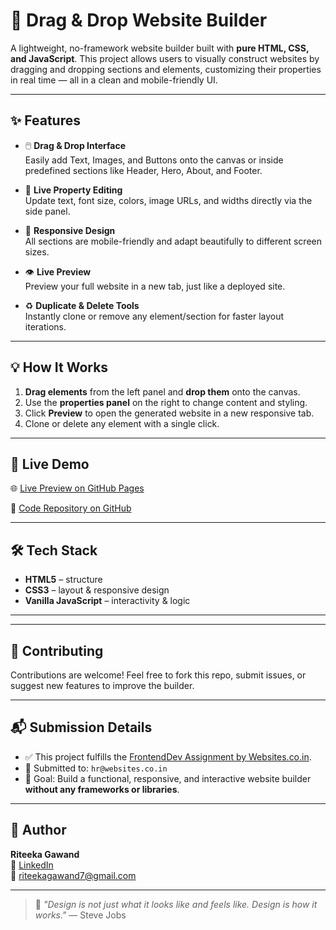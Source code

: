 # 🚀 Drag & Drop Website Builder

A lightweight, no-framework website builder built with **pure HTML, CSS, and JavaScript**. This project allows users to visually construct websites by dragging and dropping sections and elements, customizing their properties in real time — all in a clean and mobile-friendly UI.

---

## ✨ Features

- 🖱️ **Drag & Drop Interface**  
  Easily add Text, Images, and Buttons onto the canvas or inside predefined sections like Header, Hero, About, and Footer.

- 🎨 **Live Property Editing**  
  Update text, font size, colors, image URLs, and widths directly via the side panel.

- 📱 **Responsive Design**  
  All sections are mobile-friendly and adapt beautifully to different screen sizes.

- 👁️ **Live Preview**  
  Preview your full website in a new tab, just like a deployed site.

- ♻️ **Duplicate & Delete Tools**  
  Instantly clone or remove any element/section for faster layout iterations.


---

## 💡 How It Works

1. **Drag elements** from the left panel and **drop them** onto the canvas.
2. Use the **properties panel** on the right to change content and styling.
3. Click **Preview** to open the generated website in a new responsive tab.
4. Clone or delete any element with a single click.

---

## 🔗 Live Demo

🌐 [Live Preview on GitHub Pages](https://website-builder-beta.vercel.app/)

📂 [Code Repository on GitHub](https://github.com/riteekagawand/Website-builder)

---

## 🛠️ Tech Stack

- **HTML5** – structure
- **CSS3** – layout & responsive design
- **Vanilla JavaScript** – interactivity & logic

---


---

## 🤝 Contributing

Contributions are welcome! Feel free to fork this repo, submit issues, or suggest new features to improve the builder.

---

## 📬 Submission Details

- ✅ This project fulfills the [FrontendDev Assignment by Websites.co.in](https://websites.co.in).
- 📩 Submitted to: `hr@websites.co.in`
- 🎯 Goal: Build a functional, responsive, and interactive website builder **without any frameworks or libraries**.

---

## 📌 Author

**Riteeka Gawand**  
🔗 [LinkedIn](https://www.linkedin.com/in/riteeka-gawand/)  
📧 riteekagawand7@gmail.com

---

> 🌟 *"Design is not just what it looks like and feels like. Design is how it works."* — Steve Jobs

